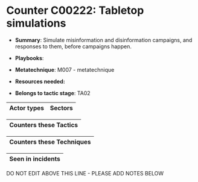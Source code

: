 # Counter C00222: Tabletop simulations

* **Summary**: Simulate misinformation and disinformation campaigns, and responses to them, before campaigns happen. 

* **Playbooks**: 

* **Metatechnique**: M007 - metatechnique

* **Resources needed:** 

* **Belongs to tactic stage**: TA02


| Actor types | Sectors |
| ----------- | ------- |



| Counters these Tactics |
| ---------------------- |



| Counters these Techniques |
| ------------------------- |



| Seen in incidents |
| ----------------- |


DO NOT EDIT ABOVE THIS LINE - PLEASE ADD NOTES BELOW